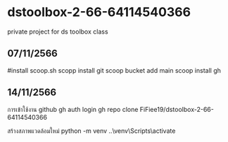 # dstoolbox-2-66-64114540366
private project for ds toolbox class

## 07/11/2566
#install scoop.sh
    scopp install git
    scoop bucket add main
    scoop install gh

## 14/11/2566
การเข้าใช้งาน github
    gh auth login
    gh repo clone FiFiee19/dstoolbox-2-66-64114540366

สร้างสภาพแวดล้อมใหม่
    python -m venv
    ..\venv\Scripts\activate
    
